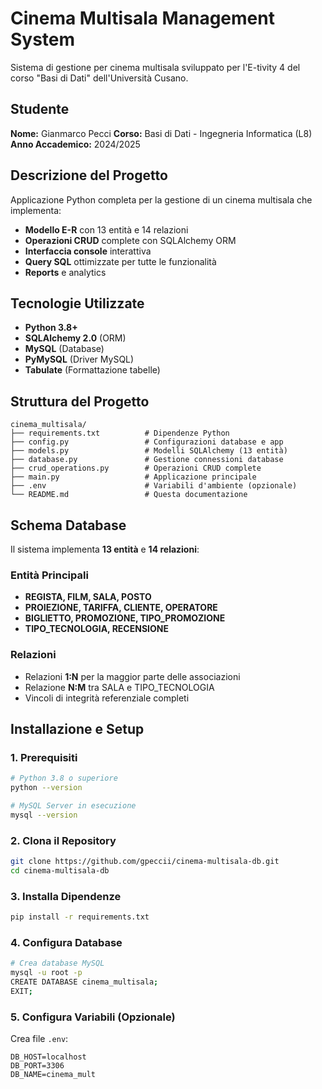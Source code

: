 # Cinema Multisala Management System

Sistema di gestione per cinema multisala sviluppato per l'E-tivity 4 del corso "Basi di Dati" dell'Università Cusano.

## Studente
**Nome:** Gianmarco Pecci
**Corso:** Basi di Dati - Ingegneria Informatica (L8)
**Anno Accademico:** 2024/2025

## Descrizione del Progetto

Applicazione Python completa per la gestione di un cinema multisala che implementa:
- **Modello E-R** con 13 entità e 14 relazioni
- **Operazioni CRUD** complete con SQLAlchemy ORM
- **Interfaccia console** interattiva
- **Query SQL** ottimizzate per tutte le funzionalità
- **Reports** e analytics

## Tecnologie Utilizzate

- **Python 3.8+**
- **SQLAlchemy 2.0** (ORM)
- **MySQL** (Database)
- **PyMySQL** (Driver MySQL)
- **Tabulate** (Formattazione tabelle)

## Struttura del Progetto

```
cinema_multisala/
├── requirements.txt          # Dipendenze Python
├── config.py                 # Configurazioni database e app
├── models.py                 # Modelli SQLAlchemy (13 entità)
├── database.py               # Gestione connessioni database
├── crud_operations.py        # Operazioni CRUD complete
├── main.py                   # Applicazione principale
├── .env                      # Variabili d'ambiente (opzionale)
└── README.md                 # Questa documentazione
```

## Schema Database

Il sistema implementa **13 entità** e **14 relazioni**:

### Entità Principali
- **REGISTA, FILM, SALA, POSTO**
- **PROIEZIONE, TARIFFA, CLIENTE, OPERATORE**
- **BIGLIETTO, PROMOZIONE, TIPO_PROMOZIONE**
- **TIPO_TECNOLOGIA, RECENSIONE**

### Relazioni
- Relazioni **1:N** per la maggior parte delle associazioni
- Relazione **N:M** tra SALA e TIPO_TECNOLOGIA
- Vincoli di integrità referenziale completi

## Installazione e Setup

### 1. Prerequisiti
```bash
# Python 3.8 o superiore
python --version

# MySQL Server in esecuzione
mysql --version
```

### 2. Clona il Repository
```bash
git clone https://github.com/gpeccii/cinema-multisala-db.git
cd cinema-multisala-db
```

### 3. Installa Dipendenze
```bash
pip install -r requirements.txt
```

### 4. Configura Database
```bash
# Crea database MySQL
mysql -u root -p
CREATE DATABASE cinema_multisala;
EXIT;
```

### 5. Configura Variabili (Opzionale)
Crea file `.env`:
```env
DB_HOST=localhost
DB_PORT=3306
DB_NAME=cinema_mult
